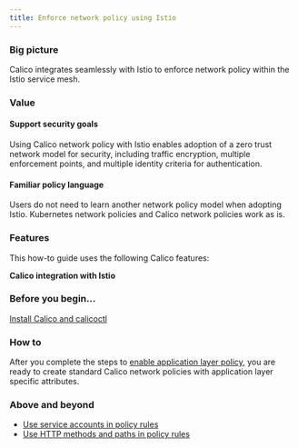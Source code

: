 ```yaml
---
title: Enforce network policy using Istio
---
```


### Big picture

Calico integrates seamlessly with Istio to enforce network policy within the Istio service mesh.

### Value

#### Support security goals

Using Calico network policy with Istio enables adoption of a zero trust network model for security, including traffic encryption, multiple enforcement points, and multiple identity criteria for authentication.

#### Familiar policy language

Users do not need to learn another network policy model when adopting Istio. Kubernetes network policies and Calico network policies work as is.

### Features

This how-to guide uses the following Calico features:

**Calico integration with Istio**

### Before you begin...

[Install Calico and calicoctl]({{site.baseurl}}/getting-started/kubernetes/)

### How to

After you complete the steps to [enable application layer policy]({{site.baseurl}}/getting-started/kubernetes/installation/app-layer-policy), you are ready to create standard Calico network policies with application layer specific attributes.

### Above and beyond

- [Use service accounts in policy rules]({{site.baseurl}}/security/service-accounts)
- [Use HTTP methods and paths in policy rules]({{site.baseurl}}/security/http-methods)
